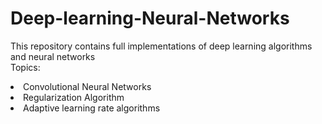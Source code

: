 # Deep-learning-Neural-Networks
This repository contains full implementations of deep learning algorithms and neural networks<br>
Topics:
<li>Convolutional Neural Networks</li>
<li>Regularization Algorithm</li>
<li>Adaptive learning rate algorithms</li>
